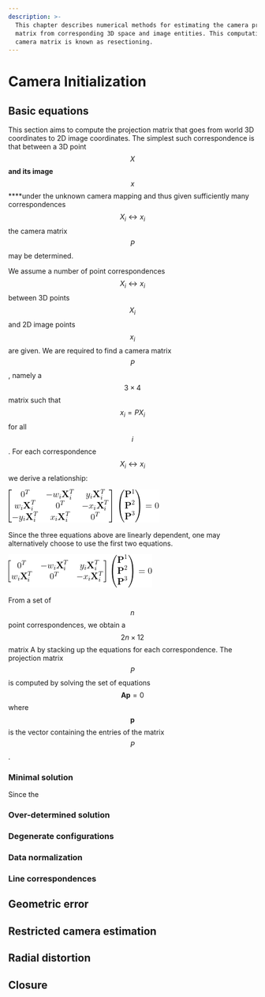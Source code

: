 ```yaml
---
description: >-
  This chapter describes numerical methods for estimating the camera projection
  matrix from corresponding 3D space and image entities. This computation of the
  camera matrix is known as resectioning.
---
```


# Camera Initialization

## Basic equations

This section aims to compute the projection matrix that goes from world 3D coordinates to 2D image coordinates. The simplest such correspondence is that between a 3D point $$X$$ **and its image** $$x$$ ****under the unknown camera mapping and thus given sufficiently many correspondences $$X_i \leftrightarrow x_i$$ the camera matrix $$P$$ may be determined.

We assume a number of point correspondences $$X_i \leftrightarrow x_i$$ between 3D points $$X_i$$ and 2D image points $$x_i$$ are given. We are required to find a camera matrix $$P$$, namely a $$3 \times 4$$ matrix such that $$x_i = PX_i$$ for all $$i$$. For each correspondence $$X_i \leftrightarrow x_i$$ we derive a relationship:

![](.gitbook/assets/png.png)

Since the three equations above are linearly dependent, one may alternatively choose to use the first two equations.

![](.gitbook/assets/png%20%281%29.png)

From a set of $$n$$ point correspondences, we obtain a $$2n \times 12$$ matrix A by stacking up the equations for each correspondence. The projection matrix $$P$$ is computed by solving the set of equations $$\textbf{Ap} = 0$$ where $$\textbf{p}$$ is the vector containing the entries of the matrix $$P$$.

### Minimal solution

Since the 

### Over-determined solution

### Degenerate configurations

### Data normalization

### Line correspondences

 

## Geometric error

## Restricted camera estimation

## Radial distortion

## Closure

